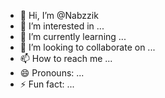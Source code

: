- 👋 Hi, I’m @Nabzzik
- 👀 I’m interested in ...
- 🌱 I’m currently learning ...
- 💞️ I’m looking to collaborate on ...
- 📫 How to reach me ...
- 😄 Pronouns: ...
- ⚡ Fun fact: ...

<!---
Nabzzik/Nabzzik is a ✨ special ✨ repository because its `README.md` (this file) appears on your GitHub profile.
You can click the Preview link to take a look at your changes.
--->
